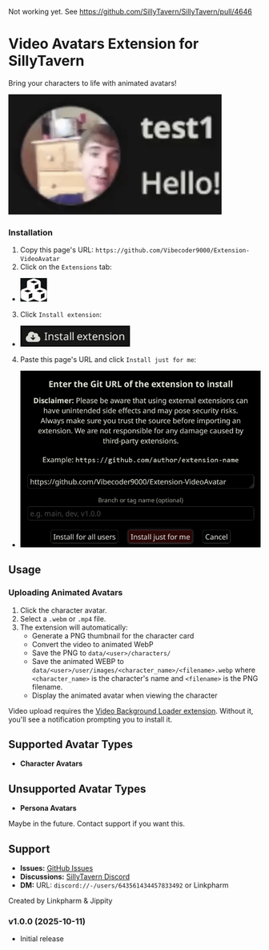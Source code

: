 Not working yet. See https://github.com/SillyTavern/SillyTavern/pull/4646

# Video Avatars Extension for SillyTavern

Bring your characters to life with animated avatars!

![GIF](README/GIF.gif)

### Installation

1. Copy this page's URL: `https://github.com/Vibecoder9000/Extension-VideoAvatar`
2. Click on the `Extensions` tab:

 - ![Step 2](README/Step2.png)

3. Click `Install extension`:

 - ![Step 3](README/Step3.png)

4. Paste this page's URL and click `Install just for me`:

 - ![Step 4](README/Step4.png)

## Usage

### Uploading Animated Avatars

1. Click the character avatar.
2. Select a `.webm` or `.mp4` file.
3. The extension will automatically:
   - Generate a PNG thumbnail for the character card
   - Convert the video to animated WebP
   - Save the PNG to `data/<user>/characters/`
   - Save the animated WEBP to `data/<user>/user/images/<character_name>/<filename>.webp` where `<character_name>` is the character's name and `<filename>` is the PNG filename.
   - Display the animated avatar when viewing the character

Video upload requires the [Video Background Loader extension](https://github.com/SillyTavern/Extension-VideoBackgroundLoader). Without it, you'll see a notification prompting you to install it.

## Supported Avatar Types

- **Character Avatars**

## Unsupported Avatar Types

- **Persona Avatars**

Maybe in the future. Contact support if you want this.

## Support

- **Issues:** [GitHub Issues](https://github.com/Vibecoder9000/Extension-VideoAvatar/issues)
- **Discussions:** [SillyTavern Discord](https://discord.gg/sillytavern)
- **DM:** URL: `discord://-/users/643561434457833492` or Linkpharm

Created by Linkpharm & Jippity

### v1.0.0 (2025-10-11)
- Initial release
